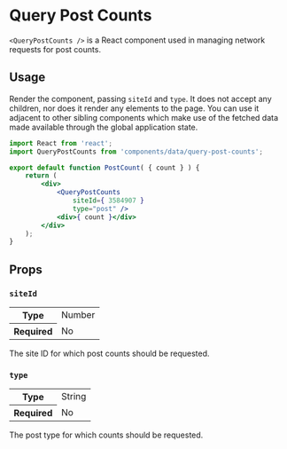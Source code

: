 Query Post Counts
================

`<QueryPostCounts />` is a React component used in managing network requests for post counts.

## Usage

Render the component, passing `siteId` and `type`. It does not accept any children, nor does it render any elements to the page. You can use it adjacent to other sibling components which make use of the fetched data made available through the global application state.

```jsx
import React from 'react';
import QueryPostCounts from 'components/data/query-post-counts';

export default function PostCount( { count } ) {
	return (
		<div>
			<QueryPostCounts
				siteId={ 3584907 }
				type="post" />
			<div>{ count }</div>
		</div>
	);
}
```

## Props

### `siteId`

<table>
	<tr><th>Type</th><td>Number</td></tr>
	<tr><th>Required</th><td>No</td></tr>
</table>

The site ID for which post counts should be requested.

### `type`

<table>
	<tr><th>Type</th><td>String</td></tr>
	<tr><th>Required</th><td>No</td></tr>
</table>

The post type for which counts should be requested.
